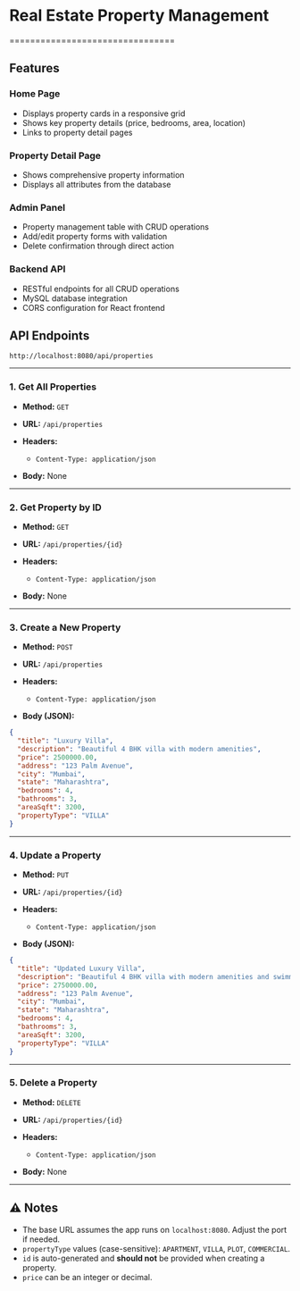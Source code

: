 # Real Estate Property Management
================================

Features
--------

### Home Page

* Displays property cards in a responsive grid
* Shows key property details (price, bedrooms, area, location)
* Links to property detail pages

### Property Detail Page

* Shows comprehensive property information
* Displays all attributes from the database

### Admin Panel

* Property management table with CRUD operations
* Add/edit property forms with validation
* Delete confirmation through direct action

### Backend API

* RESTful endpoints for all CRUD operations
* MySQL database integration
* CORS configuration for React frontend


## API Endpoints

```
http://localhost:8080/api/properties
```

---

### 1. Get All Properties

* **Method:** `GET`
* **URL:** `/api/properties`
* **Headers:**

  * `Content-Type: application/json`
* **Body:** None

---

### 2. Get Property by ID

* **Method:** `GET`
* **URL:** `/api/properties/{id}`
* **Headers:**

  * `Content-Type: application/json`
* **Body:** None

---

### 3. Create a New Property

* **Method:** `POST`
* **URL:** `/api/properties`
* **Headers:**

  * `Content-Type: application/json`
* **Body (JSON):**

```json
{
  "title": "Luxury Villa",
  "description": "Beautiful 4 BHK villa with modern amenities",
  "price": 2500000.00,
  "address": "123 Palm Avenue",
  "city": "Mumbai",
  "state": "Maharashtra",
  "bedrooms": 4,
  "bathrooms": 3,
  "areaSqft": 3200,
  "propertyType": "VILLA"
}
```

---

### 4. Update a Property

* **Method:** `PUT`
* **URL:** `/api/properties/{id}`
* **Headers:**

  * `Content-Type: application/json`
* **Body (JSON):**

```json
{
  "title": "Updated Luxury Villa",
  "description": "Beautiful 4 BHK villa with modern amenities and swimming pool",
  "price": 2750000.00,
  "address": "123 Palm Avenue",
  "city": "Mumbai",
  "state": "Maharashtra",
  "bedrooms": 4,
  "bathrooms": 3,
  "areaSqft": 3200,
  "propertyType": "VILLA"
}
```

---

### 5. Delete a Property

* **Method:** `DELETE`
* **URL:** `/api/properties/{id}`
* **Headers:**

  * `Content-Type: application/json`
* **Body:** None

---

## ⚠️ Notes

* The base URL assumes the app runs on `localhost:8080`. Adjust the port if needed.
* `propertyType` values (case-sensitive): `APARTMENT`, `VILLA`, `PLOT`, `COMMERCIAL`.
* `id` is auto-generated and **should not** be provided when creating a property.
* `price` can be an integer or decimal.
